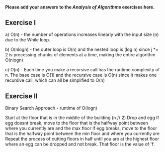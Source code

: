 #### Please add your answers to the ***Analysis of  Algorithms*** exercises here.

## Exercise I

a) O(n) - the number of operations increases linearly with the input size (n) due to the While loop.


b) O(nlogn) - the outer loop is O(n) and the nested loop is (log n) since j *= 2 is processing chunks of elements at a time, making the entire algorithm O(nlogn)


c) O(n) - Each time you make a recursive call has the runtime complexity of n. The base case is O(1) and the recursive case is O(n) since it makes one recursive call, which can all be simplified to O(n)

## Exercise II

Binary Search Approach - runtime of O(logn)

Start at the floor that is in the middle of the building (n // 2)
Drop and egg
If egg doesnt break, move to the floor that is the halfway point between where you currently are and the max floor
If egg breaks, move to the floor that is the halfway point between the min floor and where you currently are
Repeat the process of cutting floors in half until you are at the highest floor where an egg can be dropped and not break. That floor is the value of 'f'.
